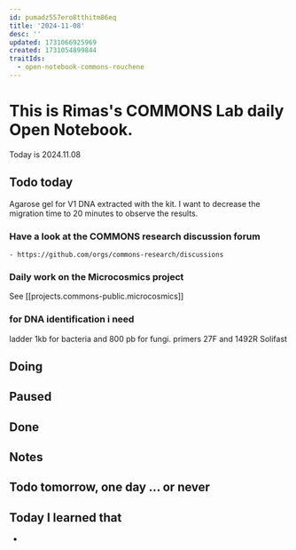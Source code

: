 ```yaml
---
id: pumadz557ero8tthitm86eq
title: '2024-11-08'
desc: ''
updated: 1731066925969
created: 1731054899844
traitIds:
  - open-notebook-commons-rouchene
---
```




# This is Rimas's COMMONS Lab daily Open Notebook.

Today is 2024.11.08

## Todo today
Agarose gel for V1 DNA extracted with the kit. I want to decrease the migration time to 20 minutes to observe the results.

### Have a look at the COMMONS research discussion forum
    - https://github.com/orgs/commons-research/discussions

### Daily work on the Microcosmics project

See [[projects.commons-public.microcosmics]]


###
### for DNA identification i need 
ladder 1kb for bacteria and 800 pb for fungi.
primers 27F and 1492R 
Solifast 


## Doing

## Paused

## Done

## Notes

## Todo tomorrow, one day ... or never 


###
###


## Today I learned that

- 